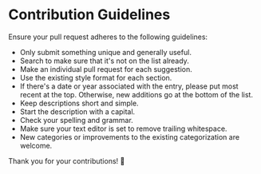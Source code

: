 # Contribution Guidelines

Ensure your pull request adheres to the following guidelines:

- Only submit something unique and generally useful.
- Search to make sure that it's not on the list already.
- Make an individual pull request for each suggestion.
- Use the existing style format for each section.
- If there's a date or year associated with the entry, please put most recent at the top.  Otherwise, new additions go at the bottom of the list. 
- Keep descriptions short and simple.
- Start the description with a capital.
- Check your spelling and grammar.
- Make sure your text editor is set to remove trailing whitespace.
- New categories or improvements to the existing categorization are welcome.

Thank you for your contributions! 🙏
